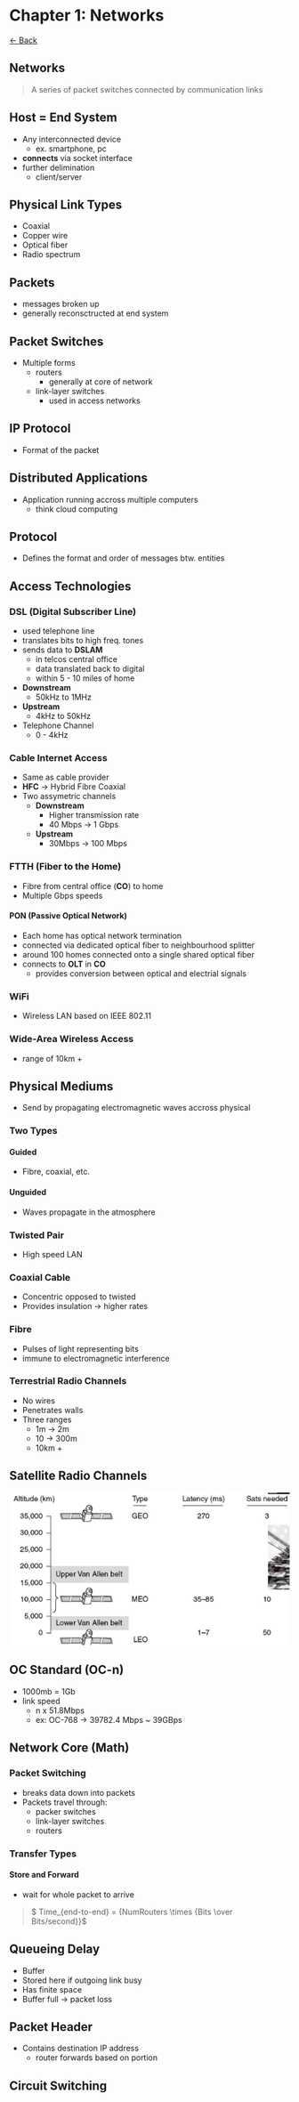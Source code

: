 # Chapter 1: Networks
[&larr; Back](/README.md)

## Networks
> A series of packet switches connected by communication links


## Host = End System
* Any interconnected device
    * ex. smartphone, pc
* **connects** via socket interface
* further delimination
    * client/server


## Physical Link Types
* Coaxial
* Copper wire
* Optical fiber
* Radio spectrum


## Packets
* messages broken up
* generally reconsctructed at end system


## Packet Switches
* Multiple forms
    * routers
        * generally at core of network
    * link-layer switches
        * used in access networks


## IP Protocol
* Format of the packet

## Distributed Applications
* Application running accross multiple computers
    * think cloud computing

## Protocol
* Defines the format and order of messages btw. entities

## Access Technologies

### DSL (Digital Subscriber Line)
* used telephone line
* translates bits to high freq. tones
* sends data to **DSLAM**
    * in telcos central office
    * data translated back to digital
    * within 5 - 10 miles of home
* **Downstream**
    * 50kHz to 1MHz
* **Upstream**
    * 4kHz to 50kHz
* Telephone Channel
    * 0 - 4kHz


### Cable Internet Access
* Same as cable provider
* **HFC** &rarr; Hybrid Fibre Coaxial
* Two assymetric channels
    * **Downstream**
        * Higher transmission rate
        * 40 Mbps &rarr; 1 Gbps
    * **Upstream**
        * 30Mbps &rarr; 100 Mbps

### FTTH (Fiber to the Home)
* Fibre from central office (**CO**) to home
* Multiple Gbps speeds
#### PON (Passive Optical Network)
* Each home has optical network termination
* connected via dedicated optical fiber to neighbourhood splitter
* around 100 homes connected onto a single shared optical fiber
* connects to **OLT** in **CO**
    * provides conversion between optical and electrial signals

### WiFi
* Wireless LAN based on IEEE 802.11

### Wide-Area Wireless Access
* range of 10km +


## Physical Mediums
* Send by propagating electromagnetic waves accross physical

### Two Types

#### Guided
* Fibre, coaxial, etc.
#### Unguided
* Waves propagate in the atmosphere

### Twisted Pair
* High speed LAN

### Coaxial Cable
* Concentric opposed to twisted
* Provides insulation &rarr; higher rates

### Fibre
* Pulses of light representing bits
* immune to electromagnetic interference

### Terrestrial Radio Channels
* No wires
* Penetrates walls
* Three ranges
    * 1m &rarr; 2m
    * 10 &rarr; 300m
    * 10km +

## Satellite Radio Channels
![sats](/assets/sats.png)


## OC Standard (OC-n)
* 1000mb = 1Gb
* link speed
    * n x 51.8Mbps
    * ex: OC-768 &rarr; 39782.4 Mbps ~ 39GBps
    
## Network Core (Math)

### Packet Switching
* breaks data down into packets
* Packets travel through:
    * packer switches
    * link-layer switches
    * routers

### Transfer Types

#### Store and Forward
* wait for whole packet to arrive
> $ Time_{end-to-end} = {NumRouters \times {Bits \over Bits/second}}$

## Queueing Delay
* Buffer
* Stored here if outgoing link busy
* Has finite space
* Buffer full &rarr; packet loss

## Packet Header
* Contains destination IP address
    * router forwards based on portion

## Circuit Switching